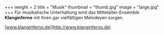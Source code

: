 +++
weight = 2
title = "Musik"
thumbnail = "thumb.jpg"
image = "large.jpg"
+++
Für  musikalische Unterhaltung wird das Mittelalter-Ensemble **Klanginferno** mit ihren gar vielfältigen Melodeyen sorgen.

[www.klanginferno.de](http://www.klanginferno.de)